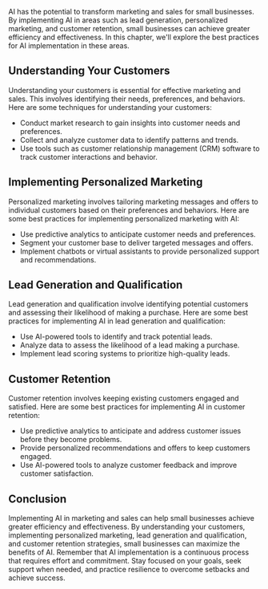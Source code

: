 
AI has the potential to transform marketing and sales for small businesses. By implementing AI in areas such as lead generation, personalized marketing, and customer retention, small businesses can achieve greater efficiency and effectiveness. In this chapter, we'll explore the best practices for AI implementation in these areas.

Understanding Your Customers
----------------------------

Understanding your customers is essential for effective marketing and sales. This involves identifying their needs, preferences, and behaviors. Here are some techniques for understanding your customers:

* Conduct market research to gain insights into customer needs and preferences.
* Collect and analyze customer data to identify patterns and trends.
* Use tools such as customer relationship management (CRM) software to track customer interactions and behavior.

Implementing Personalized Marketing
-----------------------------------

Personalized marketing involves tailoring marketing messages and offers to individual customers based on their preferences and behaviors. Here are some best practices for implementing personalized marketing with AI:

* Use predictive analytics to anticipate customer needs and preferences.
* Segment your customer base to deliver targeted messages and offers.
* Implement chatbots or virtual assistants to provide personalized support and recommendations.

Lead Generation and Qualification
---------------------------------

Lead generation and qualification involve identifying potential customers and assessing their likelihood of making a purchase. Here are some best practices for implementing AI in lead generation and qualification:

* Use AI-powered tools to identify and track potential leads.
* Analyze data to assess the likelihood of a lead making a purchase.
* Implement lead scoring systems to prioritize high-quality leads.

Customer Retention
------------------

Customer retention involves keeping existing customers engaged and satisfied. Here are some best practices for implementing AI in customer retention:

* Use predictive analytics to anticipate and address customer issues before they become problems.
* Provide personalized recommendations and offers to keep customers engaged.
* Use AI-powered tools to analyze customer feedback and improve customer satisfaction.

Conclusion
----------

Implementing AI in marketing and sales can help small businesses achieve greater efficiency and effectiveness. By understanding your customers, implementing personalized marketing, lead generation and qualification, and customer retention strategies, small businesses can maximize the benefits of AI. Remember that AI implementation is a continuous process that requires effort and commitment. Stay focused on your goals, seek support when needed, and practice resilience to overcome setbacks and achieve success.
